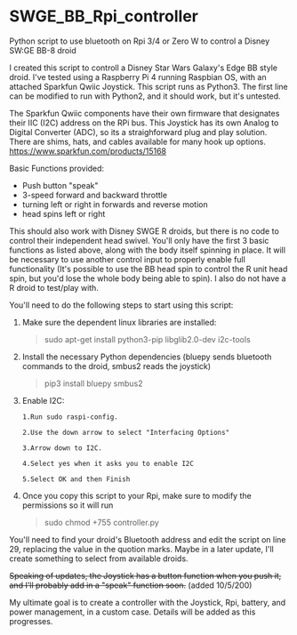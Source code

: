 # SWGE_BB_Rpi_controller
Python script to use bluetooth on Rpi 3/4 or Zero W to control a Disney SW:GE BB-8 droid

I created this script to controll a Disney Star Wars Galaxy's Edge BB style droid. I've tested using a Raspberry Pi 4 running Raspbian OS, with an attached Sparkfun Qwiic Joystick. This script runs as Python3. The first line can be modified to run with Python2, and it should work, but it's untested.

The Sparkfun Qwiic components have their own firmware that designates their IIC (I2C) address on the RPi bus. This Joystick has its own Analog to Digital Converter (ADC), so its a straighforward plug and play solution. There are shims, hats, and cables available for many hook up options. https://www.sparkfun.com/products/15168

Basic Functions provided:
 - Push button "speak"
 - 3-speed forward and backward throttle
 - turning left or right in forwards and reverse motion
 - head spins left or right

This should also work with Disney SWGE R droids, but there is no code to control their independent head swivel. You'll only have the first 3 basic functions as listed above, along with the body itself spinning in place. It will be necessary to use another control input to properly enable full functionality (It's possible to use the BB head spin to control the R unit head spin, but you'd lose the whole body being able to spin). I also do not have a R droid to test/play with.

You'll need to do the following steps to start using this script:
1. Make sure the dependent linux libraries are installed:
     > sudo apt-get install python3-pip libglib2.0-dev i2c-tools
2. Install the necessary Python dependencies (bluepy sends bluetooth commands to the droid, smbus2 reads the joystick)
     > pip3 install bluepy smbus2
3. Enable I2C:

	   1.Run sudo raspi-config.
	   
	   2.Use the down arrow to select "Interfacing Options"
	   
	   3.Arrow down to I2C.
	   
	   4.Select yes when it asks you to enable I2C
	   
	   5.Select OK and then Finish

4. Once you copy this script to your Rpi, make sure to modify the permissions so it will run
     > sudo chmod +755 controller.py
     
You'll need to find your droid's Bluetooth address and edit the script on line 29, replacing the value in the quotion marks. Maybe in a later update, I'll create something to select from available droids.

~~Speaking of updates, the Joystick has a button function when you push it, and I'll probably add in a "speak" function soon.~~ (added 10/5/200)

My ultimate goal is to create a controller with the Joystick, Rpi, battery, and power management, in a custom case. Details will be added as this progresses.
